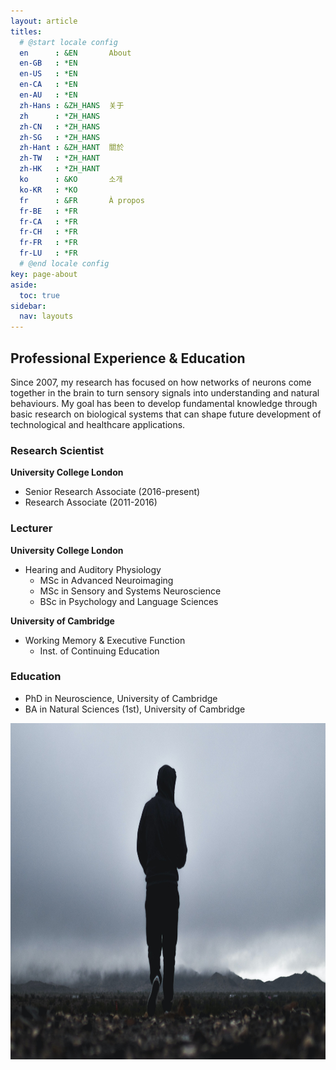 ```yaml
---
layout: article
titles:
  # @start locale config
  en      : &EN       About
  en-GB   : *EN
  en-US   : *EN
  en-CA   : *EN
  en-AU   : *EN
  zh-Hans : &ZH_HANS  关于
  zh      : *ZH_HANS
  zh-CN   : *ZH_HANS
  zh-SG   : *ZH_HANS
  zh-Hant : &ZH_HANT  關於
  zh-TW   : *ZH_HANT
  zh-HK   : *ZH_HANT
  ko      : &KO       소개
  ko-KR   : *KO
  fr      : &FR       À propos
  fr-BE   : *FR
  fr-CA   : *FR
  fr-CH   : *FR
  fr-FR   : *FR
  fr-LU   : *FR
  # @end locale config
key: page-about
aside:
  toc: true
sidebar:
  nav: layouts
---
```




## Professional Experience & Education

Since 2007, my research has focused on how networks of neurons come together in the brain to turn sensory signals into understanding and natural behaviours. My goal has been to develop fundamental knowledge through basic research on biological systems that can shape future development of technological and healthcare applications.

### Research Scientist
**University College London**
- Senior Research Associate (2016-present)
- Research Associate (2011-2016)

### Lecturer
**University College London**
- Hearing and Auditory Physiology
  - MSc in Advanced Neuroimaging
  - MSc in Sensory and Systems Neuroscience
  - BSc in Psychology and Language Sciences

**University of Cambridge**
- Working Memory & Executive Function
  - Inst. of Continuing Education

### Education
- PhD in Neuroscience, University of Cambridge
- BA in Natural Sciences (1st), University of Cambridge

<img src="assets/images/caleb-ekeroth-vYA26NaRUls-unsplash.jpg" alt="Man in hoodie in fog" style="height: 538px; width:907px;"/>
